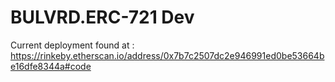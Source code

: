 # BULVRD.ERC-721 Dev


Current deployment found at : https://rinkeby.etherscan.io/address/0x7b7c2507dc2e946991ed0be53664be16dfe8344a#code
